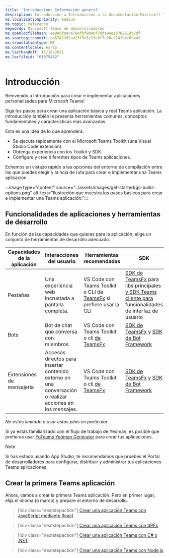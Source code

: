 ```yaml
---
title: 'Introducción: Información general'
description: Introducción a Introducción a la documentación Microsoft Teams para desarrolladores
ms.localizationpriority: medium
ms.topic: reference
keywords: Microsoft Teams de desarrolladores
ms.openlocfilehash: ee986f04ca760fbf9090f7dda94e1378261db7df
ms.sourcegitcommit: e45742fd2aa2ff5e5c15e8f7c20cc14fbef6d441
ms.translationtype: MT
ms.contentlocale: es-ES
ms.lasthandoff: 11/18/2021
ms.locfileid: "61075482"
---
```

# <a name="get-started"></a>Introducción

Bienvenido a Introducción para crear e implementar aplicaciones personalizadas para Microsoft Teams!

Siga los pasos para crear una aplicación básica y real Teams aplicación. La introducción también le presenta herramientas comunes, conceptos fundamentales y características más avanzadas.

Esta es una idea de lo que aprenderá:

- Se ejecuta rápidamente con el Microsoft Teams Toolkit (una Visual Studio Code extensión).
- Obtenga experiencia con los Toolkit y SDK.
- Configure y cree diferentes tipos de Teams aplicaciones.

Echemos un vistazo rápido a las opciones del entorno de compilación entre las que puedes elegir y la hoja de ruta para crear e implementar una Teams aplicación.

:::image type="content" source="../assets/images/get-started/gs-build-options.png" alt-text="Ilustración que muestra los pasos básicos para crear e implementar una Teams aplicación.":::

## <a name="app-capabilities-and-development-tools"></a>Funcionalidades de aplicaciones y herramientas de desarrollo

En función de las capacidades que quieras para la aplicación, elige un conjunto de herramientas de desarrollo adecuado.

| Capacidades de la aplicación | Interacciones del usuario | Herramientas recomendadas | SDK | Pilas de tecnología / idiomas |
|--------|-------------|--------|--------|--------|
| Pestañas | Una experiencia web incrustada a pantalla completa. | VS Code con Teams Toolkit o CLI de [TeamsFx](https://github.com/OfficeDev/TeamsFx/blob/dev/docs/cli/user-manual.md) si prefiere usar la CLI | [SDK de TeamsFx](/javascript/api/@microsoft/teamsfx/?view=msteams-client-js-latest&preserve-view=true) para libs principales [y SDK Teams cliente para](/javascript/api/overview/msteams-client?view=msteams-client-js-latest&preserve-view=true) funcionalidades de interfaz de usuario | Tecnología web en general, HTML, CSS y JavaScript (incluido React). |
| Bots | Bot de chat que conversa con miembros. | VS Code con Teams Toolkit o cli [de TeamsFx](https://github.com/OfficeDev/TeamsFx/blob/dev/docs/cli/user-manual.md) | [SDK de TeamsFx](/javascript/api/@microsoft/teamsfx/?view=msteams-client-js-latest&preserve-view=true) y [SDK de Bot Framework](https://dev.botframework.com/) | Node.js, C#, Java y Python. |
| Extensiones de mensajería | Accesos directos para insertar contenido externo en una conversación o realizar acciones en los mensajes. | VS Code con Teams Toolkit o cli [de TeamsFx](https://github.com/OfficeDev/TeamsFx/blob/dev/docs/cli/user-manual.md) | [SDK de TeamsFx](/javascript/api/@microsoft/teamsfx/?view=msteams-client-js-latest&preserve-view=true) y [SDK de Bot Framework](https://dev.botframework.com/) | Node.js, C#, Java y Python. |

*No estás limitado a usar estas pilas en particular.*

Si ya estás familiarizado con el flujo de trabajo de Yeoman, es posible que prefieras usar [YoTeams Yeoman Generator](https://github.com/pnp/generator-teams/blob/master/docs/docs/tutorials/build-your-first-microsoft-teams-app.md) para crear tus aplicaciones.

> [!NOTE]
> Si has estado usando App Studio, te recomendamos que pruebes el Portal de desarrolladores para configurar, distribuir y administrar tus aplicaciones Teams aplicaciones.


## <a name="build-your-first-teams-app"></a>Crear la primera Teams aplicación

Ahora, vamos a crear la primera Teams aplicación. Pero en primer lugar, elija el idioma (o marco) y prepare el entorno de desarrollo.

> [!div class="nextstepaction"]
> [Crear una aplicación Teams con JavaScript mediante React](../sbs-gs-javascript.yml)

> [!div class="nextstepaction"]
> [Crear una aplicación Teams con SPFx](../sbs-gs-spfx.yml)

> [!div class="nextstepaction"]
> [Crear una aplicación Teams con C# o .NET](../sbs-gs-csharp.yml)

> [!div class="nextstepaction"]
> [Crear una aplicación Teams con Node.js](../sbs-gs-nodejs.yml)
